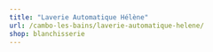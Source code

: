 ```yaml
---
title: "Laverie Automatique Hélène"
url: /cambo-les-bains/laverie-automatique-helene/
shop: blanchisserie
---
```

